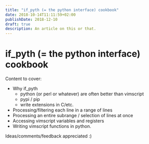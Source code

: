 ```yaml
---
title: "if_pyth (= the python interface) cookbook"
date: 2018-10-14T11:11:59+02:00
publishDate: 2018-12-10
draft: true
description: An article on this or that.
---
```


# if_pyth (= the python interface) cookbook

Content to cover:

- Why if_pyth
    - python (or perl or whatever) are often better than vimscript
    - pypi / pip
    - write extensions in C/etc.
- Processing/filtering each line in a range of lines
- Processing an entire subrange / selection of lines at once
- Accessing vimscript variables and registers
- Writing vimscript functions in python.

Ideas/comments/feedback appreciated :)

